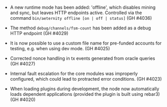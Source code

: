 * A new runtime mode has been added: 'offline', which disables mining and sync, but leaves HTTP endpoints active. Controlled via the command `bin/aeternity offline [on | off | status]` (GH #4036)

* The method `debug/channels/fsm-count` has been added as a debug HTTP endpoint (GH #4029)

* It is now possible to use a custom file name for pre-funded accounts for testing, e.g. when using dev mode. (GH #4025)

* Corrected nonce handling in tx events generated from oracle queries (GH #4027)

* Internal fault escalation for the core modules was improperly configured, which could lead to protracted error conditions. (GH #4023)

* When loading plugins during development, the node now automatically loads dependent applications (provided the plugin is built using rebar3) (GH #4020)
